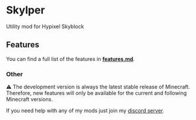 # Skylper
Utility mod for Hypixel Skyblock

## Features
You can find a full list of the features in [**features.md**](https://github.com/btwonion/skylper/blob/master/readme.md).

### Other
⚠️ The development version is always the latest stable release of Minecraft.
Therefore, new features will only be available for the current and following Minecraft versions.

If you need help with any of my mods just join my [discord server](https://nyon.dev/discord).